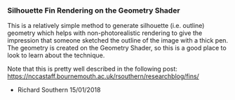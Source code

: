 ### Silhouette Fin Rendering on the Geometry Shader
This is a relatively simple method to generate silhouette (i.e. outline) geometry which helps with non-photorealistic rendering to give the impression that someone sketched the outline of the image with a thick pen. The geometry is created on the Geometry Shader, so this is a good place to look to learn about the technique.

Note that this is pretty well described in the following post: https://nccastaff.bournemouth.ac.uk/rsouthern/researchblog/fins/

- Richard Southern 
  15/01/2018
